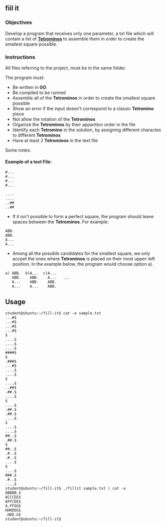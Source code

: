 ## fiil it

### Objectives

Develop a program that receives only one parameter, a txt file which will contain a list of [**Tetrominos**](https://en.wikipedia.org/wiki/Tetromino) to assemble them in order to create the smallest square possible.

### Instructions

All files referring to the project, must be in the same folder.

The program must:

- Be written in **GO**
- Be compiled to be runned
- Assemble all of the **Tetrominos** in order to create the smallest square possible
- Show an error if the input doesn't correspond to a classic **Tetromino** piece
- Not allow the rotation of the **Tetrominos**
- Organize the **Tetrominos** by their apparition order in the file
- Identify each **Tetromino** in the solution, by assigning different charactes to different **Tetrominos**
- Have at least 2 **Tetrominos** in the text file

Some notes:

#### Example of a text File:

```console
#...
#...
#...
#...

....
....
..##
..##
```

- If it isn't possible to form a perfect square, the program should leave spaces between the **Tetrominos**. For example:

```console
ABB.
ABB.
A...
A...
```



- Among all the possible candidates for the smallest square, we only accpet the ones where **Tetrominos** is placed on their most upper-left position. In the example below, the program would choose option a).

```console
a) ABB.  b)A...  c)A...
   ABB.    ABB.    A...   ...
   A...    ABB.    ABB.
   A...    A...    ABB.
```

## Usage

```
student@ubuntu:~/fill-it$ cat -e sample.txt
...#$
...#$
...#$
...#$
$
....$
....$
....$
####$
$
.###$
...#$
....$
....$
$
....$
..##$
.##.$
....$
$
....$
.##.$
.##.$
....$
$
....$
....$
##..$
.##.$
$
##..$
.#..$
.#..$
....$
$
....$
###.$
.#..$
....$
student@ubuntu:~/fill-it$ ./fillit sample.txt | cat -e
ABBBB.$
ACCCEE$
AFFCEE$
A.FFGG$
HHHDDG$
.HDD.G$
student@ubuntu:~/fill-it$
```